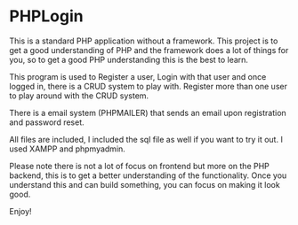 # PHPLogin

This is a standard PHP application without a framework.
This project is to get a good understanding of PHP and the framework does a lot of things for you, so to get a good PHP understanding this is the best to learn.


This program is used to Register a user, Login with that user and once logged in, there is a CRUD system to play with.
Register more than one user to play around with the CRUD system.


There is a email system (PHPMAILER) that sends an email upon registration and password reset.

All files are included, I included the sql file as well if you want to try it out.
I used XAMPP and phpmyadmin. 


Please note there is not a lot of focus on frontend but more on the PHP backend, this is to get a better understanding of the functionality.
Once you understand this and can build something, you can focus on making it look good.

Enjoy!
